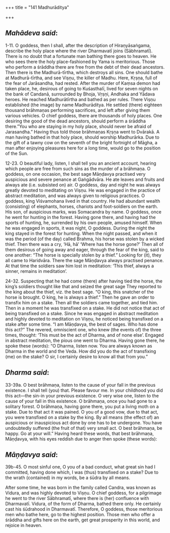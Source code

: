 +++
title = "141 Madhurāditya"

+++
 

## *Mahādeva said*:

1-11. O goddess, then I shall, after the description of Hiraṇyāsaṅgama, describe the holy place where the river Dharmavatī joins (Sābhramatī). There is no doubt that a fortunate man bathing there goes to heaven. He who sees there the holy place-fashioned by Yama is meritorious. Those who perform a śrāddha there are free from the debt of their dead ancestors. Then there is the Madhurā-tīrtha, which destroys all sins. One should bathe at Madhurā-tīrtha, and see Viṣṇu, the killer of Madhu. Here, Kṛṣṇa, full of the fear of Jarāsandha, had rested. After the murder of Kaṃsa demon had taken place, he, desirous of going to Kuśasthalī, lived for seven nights on the bank of Candanā, surrounded by Bhoja, Vṛṣṇi, Andhaka and Yādava heroes. He reached Madhurātīrtha and bathed as per rules. There Viṣṇu established (the image) by name Madhurāditya. He settled (there) eighteen thousand brāhmaṇas performing sacrifices, and left after giving them various vehicles. O chief goddess, there are thousands of holy places. One desiring the good of the dead ancestors, should perform a śrāddha there.”You who are staying in my holy place, should never be afraid of Jarasandha.” Having thus told those brāhmaṇas Kṛṣṇa went to Dvārakā. A man having bathed in that holy place, should worship Madhurārka. Due to the gift of a tawny cow on the seventh of the bright fortnight of Māgha, a man after enjoying pleasures here for a long time, would go to the position of the Sun.

12-23. O beautiful lady, listen, I shall tell you an ancient account, hearing which people are free from such sins as the murder of a brāhmaṇa. O goddess, on one occasion, the best sage Māṇḍavya practised very auspicious and severe penance at Gaṅgādvāra. He ate leaves and fruits and always ate (i.e. subsisted on) air. O goddess, day and night he was always greatly devoted to meditating on Viṣṇu. He was engaged in the practice of abstract meditation, and was always given to religious practices. O goddess, king Viśvamohana lived in that country. He had abundant wealth (consisting) of elephants, horses, chariots and foot-soldiers on the earth. His son, of auspicious marks, was Somacandra by name. O goddess, once he went for hunting in the forest. Having gone there, and having had the sports of hunting, he, surrended by his own people, amused himself. When he was engaged in sports, it was night, O goddess. During the night the king stayed in the forest for hunting. When the night passed, and when it was the period (of the day) called Brahma, his horse was stolen by a wicked thief. Then there was a cry, ‘Hā, hā’ ‘Where has the horse gone?’ Then all of them desirous of going away and eager, through the fear of the king, said to one another: “The horse is specially stolen by a thief.” Looking for (it), they all came to Haridvāra. There the sage Māṇḍavya always practised penance. At that time the soldiers saw him lost in meditation: ‘This thief, always a sinner, remains in meditation’.

24-32. Suspecting that he had come (there) after having tied the horse, the king’s soldiers thought like that and seized the great sage They reported to the king about the thief, viz. the best sage. “O king, this snatcher of the horse is brought. O king, he is always a thief.” Then he gave an order to transfix him on a stake. Then all the soldiers came together, and tied him. Then in a moment he was transfixed on a stake. He did not notice that act of being transfixed on a stake. Since he was engaged in abstract meditation and highly devoted to meditation on Viṣṇu, he noticed being transfixed on a stake after some time. “I am Māṇḍavya, the best of sages. Who has done this act?” The revered, omniscient one, who knew (the events of) the three times, thought: ‘This must be the act of Dharma, and of none else’. Engaged in abstract meditation, the pious one went to Dharma. Having gone there, he spoke these (words): “O Dharma, listen now. You are always known as Dharma in the world and the Veda. How did you do the act of transfixing (me) on the stake? O sir, I certainly desire to know all that from you.”

## *Dharma said*:

33-39a. O best brāhmaṇa, listen to the cause of your fall in the previous existence. I shall tell (you) that. Please favour me. In your childhood you did this act—the sin-in your previous existence. O very wise one, listen to the cause of your fall in this existence. O brāhmaṇa, once you had gone to a solitary forest. O brāhmaṇa, having gone there, you put a living moth on a stake. Due to that act it was pained. O you of a good vow, due to that act, you were transfixed on a stake by the king. By all means (the effect of) an auspicious or inauspicious act done by one has to be undergone. You have undoubtedly suffered (the fruit of that) very small act. O best brāhmaṇa, be happy. Go at your will.” Having heard these words, that best brāhmaṇa, Māṇḍavya, with his eyes reddish due to anger then spoke (these words):

## *Māṇḍavya said*:

39b-45. O most sinful one, O you of a bad conduct, what great sin had I committed, having done which, I was (thus) transfixed on a stake? Due to the wrath (contained) in my words, be a śūdra by all means.

After some time, he was born in the family called Candra, was known as Vidura, and was highly devoted to Viṣṇu. O chief goddess, for a pilgrimage he went to the river Sābhramatī, where there is (her) confluence with Dharmavatī. Vidura, of the form of Dharma, bathed there only. He certainly cast his śūdrahood in Dharmavatī. Therefore, O goddess, those meritorious men who bathe here, go to the highest position. Those men who offer a śrāddha and gifts here on the earth, get great prosperity in this world, and rejoice in heaven.



